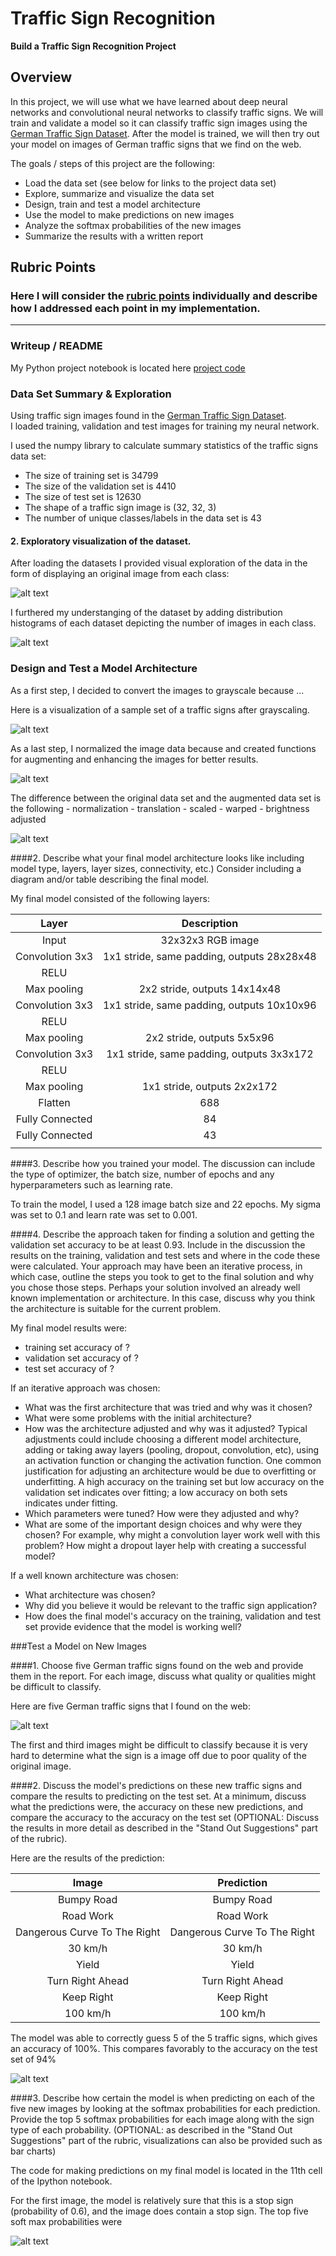 # **Traffic Sign Recognition** 

**Build a Traffic Sign Recognition Project**

Overview
---
In this project, we will use what we have learned about deep neural networks and convolutional neural networks to classify traffic signs. We will train and validate a model so it can classify traffic sign images using the [German Traffic Sign Dataset](http://benchmark.ini.rub.de/?section=gtsrb&subsection=dataset). After the model is trained, we will then try out your model on images of German traffic signs that we find on the web.

The goals / steps of this project are the following:
* Load the data set (see below for links to the project data set)
* Explore, summarize and visualize the data set
* Design, train and test a model architecture
* Use the model to make predictions on new images
* Analyze the softmax probabilities of the new images
* Summarize the results with a written report


[//]: # (Image References)

[image1]: ./examples/orig_samples.png "Visualization"
[image2]: ./examples/histograms.png "Dataset Histograms"
[image3]: ./examples/grayscale.png "Grayscale"
[image4]: ./examples/augmentation.png "Imaging Functions"
[image5]: ./examples/augmented_result.png "Augmented Data Sample"
[image6]: ./examples/traffic_signs.png "Downloaded Traffic Signs"
[image7]: ./examples/predictions.png "Network Predictions"
[image8]: ./examples/probability.png "Probabilities"

## Rubric Points
### Here I will consider the [rubric points](https://review.udacity.com/#!/rubrics/481/view) individually and describe how I addressed each point in my implementation.  

---
### Writeup / README

My Python project notebook is located here [project code](https://github.com/duvitech/CarND-Traffic-Sign-Classifier-Project.git/Traffic_Sign_Classifier.ipynb)

### Data Set Summary & Exploration

Using traffic sign images found in the [German Traffic Sign Dataset](http://benchmark.ini.rub.de/?section=gtsrb&subsection=dataset).  
I loaded training, validation and test images for training my neural network.

I used the numpy library to calculate summary statistics of the traffic
signs data set:

* The size of training set is 34799
* The size of the validation set is 4410
* The size of test set is 12630
* The shape of a traffic sign image is (32, 32, 3)
* The number of unique classes/labels in the data set is 43

#### 2. Exploratory visualization of the dataset.

After loading the datasets I provided visual exploration of the data in the form of 
displaying an original image from each class:

![alt text][image1]


I furthered my understanging of the dataset by adding distribution histograms
of each dataset depicting the number of images in each class.

![alt text][image2]

### Design and Test a Model Architecture

As a first step, I decided to convert the images to grayscale because ...

Here is a visualization of a sample set of a traffic signs after grayscaling.

![alt text][image3]

As a last step, I normalized the image data because and created functions for augmenting and enhancing the images for better results.

![alt text][image4]

The difference between the original data set and the augmented data set is the following
    - normalization
    - translation
    - scaled
    - warped
    - brightness adjusted

![alt text][image5]

####2. Describe what your final model architecture looks like including model type, layers, layer sizes, connectivity, etc.) Consider including a diagram and/or table describing the final model.

My final model consisted of the following layers:

| Layer         		|     Description	        					| 
|:---------------------:|:---------------------------------------------:| 
| Input         		| 32x32x3 RGB image   							| 
| Convolution 3x3     	| 1x1 stride, same padding, outputs 28x28x48 	|
| RELU					|												|
| Max pooling	      	| 2x2 stride,  outputs 14x14x48 				|
| Convolution 3x3	    | 1x1 stride, same padding, outputs 10x10x96 	|
| RELU          		|          									    |
| Max pooling	      	| 2x2 stride,  outputs 5x5x96    				|
| Convolution 3x3	    | 1x1 stride, same padding, outputs 3x3x172 	|
| RELU          		|          									    |
| Max pooling	      	| 1x1 stride,  outputs 2x2x172    				|
| Flatten				| 688        									|
| Fully Connected		| 84           									|
| Fully Connected		| 43											|
|						|												|
 


####3. Describe how you trained your model. The discussion can include the type of optimizer, the batch size, number of epochs and any hyperparameters such as learning rate.

To train the model, I used a 128 image batch size and 22 epochs.  My sigma was set to 0.1 and learn rate was set to 0.001.

####4. Describe the approach taken for finding a solution and getting the validation set accuracy to be at least 0.93. Include in the discussion the results on the training, validation and test sets and where in the code these were calculated. Your approach may have been an iterative process, in which case, outline the steps you took to get to the final solution and why you chose those steps. Perhaps your solution involved an already well known implementation or architecture. In this case, discuss why you think the architecture is suitable for the current problem.

My final model results were:
* training set accuracy of ?
* validation set accuracy of ? 
* test set accuracy of ?

If an iterative approach was chosen:
* What was the first architecture that was tried and why was it chosen?
* What were some problems with the initial architecture?
* How was the architecture adjusted and why was it adjusted? Typical adjustments could include choosing a different model architecture, adding or taking away layers (pooling, dropout, convolution, etc), using an activation function or changing the activation function. One common justification for adjusting an architecture would be due to overfitting or underfitting. A high accuracy on the training set but low accuracy on the validation set indicates over fitting; a low accuracy on both sets indicates under fitting.
* Which parameters were tuned? How were they adjusted and why?
* What are some of the important design choices and why were they chosen? For example, why might a convolution layer work well with this problem? How might a dropout layer help with creating a successful model?

If a well known architecture was chosen:
* What architecture was chosen?
* Why did you believe it would be relevant to the traffic sign application?
* How does the final model's accuracy on the training, validation and test set provide evidence that the model is working well?
 

###Test a Model on New Images

####1. Choose five German traffic signs found on the web and provide them in the report. For each image, discuss what quality or qualities might be difficult to classify.

Here are five German traffic signs that I found on the web:

![alt text][image6] 


The first and third images might be difficult to classify because it is very hard to determine what the sign is a image off due to poor quality of the original image.

####2. Discuss the model's predictions on these new traffic signs and compare the results to predicting on the test set. At a minimum, discuss what the predictions were, the accuracy on these new predictions, and compare the accuracy to the accuracy on the test set (OPTIONAL: Discuss the results in more detail as described in the "Stand Out Suggestions" part of the rubric).

Here are the results of the prediction:

| Image                         |     Prediction	        					| 
|:-----------------------------:|:---------------------------------------------:| 
| Bumpy Road     		        | Bumpy Road  									| 
| Road Work    			        | Road Work 									|
| Dangerous Curve To The Right  | Dangerous Curve To The Right					|
| 30 km/h                       | 30 km/h                   					|
| Yield					        | Yield											|
| Turn Right Ahead		        | Turn Right Ahead								|
| Keep Right      		        | Keep Right					 				|
| 100 km/h			            | 100 km/h      				    			|


The model was able to correctly guess 5 of the 5 traffic signs, which gives an accuracy of 100%. This compares favorably to the accuracy on the test set of 94%

![alt text][image7] 

####3. Describe how certain the model is when predicting on each of the five new images by looking at the softmax probabilities for each prediction. Provide the top 5 softmax probabilities for each image along with the sign type of each probability. (OPTIONAL: as described in the "Stand Out Suggestions" part of the rubric, visualizations can also be provided such as bar charts)

The code for making predictions on my final model is located in the 11th cell of the Ipython notebook.

For the first image, the model is relatively sure that this is a stop sign (probability of 0.6), and the image does contain a stop sign. The top five soft max probabilities were

![alt text][image8] 


